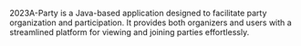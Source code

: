 2023A-Party is a Java-based application designed to facilitate party organization and participation. It provides both organizers and users with a streamlined platform for viewing and joining parties effortlessly.

